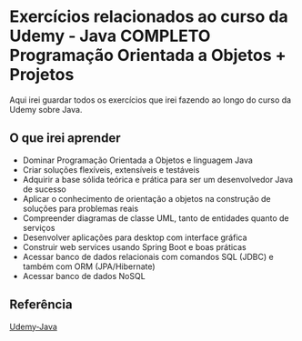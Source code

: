 # Exercícios relacionados ao curso da Udemy - Java COMPLETO Programação Orientada a Objetos + Projetos
Aqui irei guardar todos os exercícios que irei fazendo ao longo do curso da Udemy sobre Java.

## O que irei aprender
+ Dominar Programação Orientada a Objetos e linguagem Java
+ Criar soluções flexíveis, extensíveis e testáveis
+ Adquirir a base sólida teórica e prática para ser um desenvolvedor Java de sucesso
+ Aplicar o conhecimento de orientação a objetos na construção de soluções para problemas reais
+ Compreender diagramas de classe UML, tanto de entidades quanto de serviços
+ Desenvolver aplicações para desktop com interface gráfica
+ Construir web services usando Spring Boot e boas práticas
+ Acessar banco de dados relacionais com comandos SQL (JDBC) e também com ORM (JPA/Hibernate)
+ Acessar banco de dados NoSQL

## Referência
[Udemy-Java](https://www.udemy.com/course/java-curso-completo/?couponCode=KEEPLEARNING)
